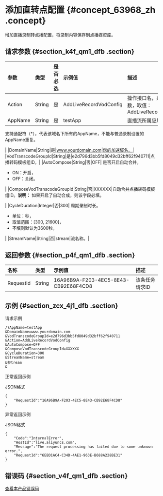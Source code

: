# 添加直转点配置 {#concept_63968_zh .concept}

增加直播录制转点播配置，将录制内容保存到点播媒资库。

## 请求参数 {#section_k4f_qm1_dfb .section}

|参数|类型|是否必选|示例值|描述|
|:-|:-|:---|:--|:-|
|Action|String|是|AddLiveRecordVodConfig|操作接口名，系统规定参数，取值：AddLiveRecordVodConfig|
|AppName|String|是|testApp| 直播流所属应用名称。

 支持通配符（\*），代表该域名下所有的AppName，不能与普通录制设置的AppName重复。

 |
|DomainName|String|是|www.yourdomain.com|您的加速域名。|
|VodTranscodeGroupId|String|是|e2d796d3bb5fd8049d32bff62f940711|点播转码模板组ID。|
|AutoCompose|String|否|OFF| 是否开启自动合并。

 -   ON：开启，
-   OFF：关闭。

 |
|ComposeVodTranscodeGroupId|String|否|XXXXXX|自动合并点播转码模板组ID。**说明：** 如果开启了自动合成，则该字段必填。

|
|CycleDuration|Integer|否|300| 周期录制时长。

 -   单位：秒，
-   取值范围：\[300, 21600\]，
-   不填则默认为3600秒。

 |
|StreamName|String|否|stream|流名称。|

## 返回参数 {#section_p4f_qm1_dfb .section}

|名称|类型|示例值|描述|
|:-|:-|:--|:-|
|RequestId|String|16A96B9A-F203-4EC5-8E43-CB92E68F4CD8|该条任务请求ID|

## 示例 {#section_zcx_4j1_dfb .section}

请求示例

```
/?AppName=testApp
&DomainName=www.yourdomain.com
&VodTranscodeGroupId=e2d796d3bb5fd8049d32bff62f940711
&Action=AddLiveRecordVodConfig
&AutoCompose=OFF
&ComposeVodTranscodeGroupId=XXXXXX
&CycleDuration=300
&StreamName=stream
&参tream
& 
```

正常返回示例

JSON格式

```
{
    "RequestId":"16A96B9A-F203-4EC5-8E43-CB92E68F4CD8"
} 
```

异常返回示例

JSON格式

```
{
    "Code":"InternalError",
    "HostId":"live.aliyuncs.com",
    "Message":"The request processing has failed due to some unknown error.",
    "RequestId":"6EBD1AC4-C34D-4AE1-963E-B688A228BE31"
}
```

## 错误码 {#section_v4f_qm1_dfb .section}

[查看本产品错误码](https://error-center.aliyun.com/status/product/live)

